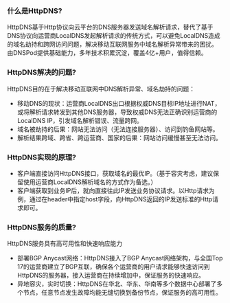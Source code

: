 ### 什么是HttpDNS?
HttpDNS基于Http协议向云平台的DNS服务器发送域名解析请求，替代了基于DNS协议向运营商LocalDNS发起解析请求的传统方式，可以避免LocalDNS造成的域名劫持和跨网访问问题，解决移动互联网服务中域名解析异常带来的困扰。
由DNSPod提供基础能力，多年技术积累沉淀，覆盖4亿+用户，值得信赖。

### HttpDNS解决的问题?
HttpDNS目的在于解决移动互联网中DNS解析异常、域名劫持的问题：
- 移动DNS的现状：运营商LocalDNS出口根据权威DNS目标IP地址进行NAT，或将解析请求转发到其他DNS服务器，导致权威DNS无法正确识别运营商的LocalDNS IP，引发域名解析错误、流量跨网。
- 域名被劫持的后果：网站无法访问（无法连接服务器）、访问到钓鱼网站等。
- 解析结果跨域、跨省、跨运营商、国家的后果：网站访问缓慢甚至无法访问。

### HttpDNS实现的原理?
- 客户端直接访问HttpDNS接口，获取域名的最优IP。（基于容灾考虑，建议保留使用运营商LocalDNS解析域名的方式作为备选。）
- 客户端获取到业务IP后，就向直接往此IP发送业务协议请求。以Http请求为例，通过在header中指定host字段，向HttpDNS返回的IP发送标准的Http请求即可。

### HttpDNS服务的质量?
HttpDNS服务具有高可用性和快速响应能力
- 部署BGP Anycast网络：HttpDNS接入了BGP Anycast网络架构，与全国Top 17的运营商建立了BGP互联，确保各个运营商的用户请求能够快速访问到HttpDNS的服务器，接入运营商在持续增加中，保证服务的快速响应。
- 异地容灾，实时切换：HttpDNS在华北、华东、华南等多个数据中心部署了多个节点，任意节点发生故障均能无缝切换到备份节点，保证服务的高可用性。
